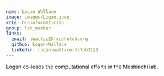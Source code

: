 ```yaml
---
name: Logan Wallace
image: images/Logan.jpeg
role: bioinformatician
group: lab_member
links:
  email: lwallac2@fredhutch.org
  github: Logan-Wallace
  linkedin: logan-wallace-357bb3122
---
```


Logan co-leads the computational efforts in the Meshinchi lab.
